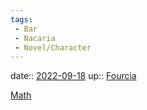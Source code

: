 ```yaml
---
tags:
 - Bar
 - Nacaria
 - Novel/Character
---
```


date:: [2022-09-18](Daily_Note/2022-09-18.md)
up:: [Fourcia](Fourcia.md)

[Math](../Topics/Math.md)
